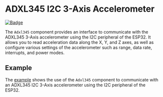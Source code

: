# ADXL345 I2C 3-Axis Accelerometer

[![Badge](https://components.espressif.com/components/espp/adxl345/badge.svg)](https://components.espressif.com/components/espp/adxl345)

The `Adxl345` component provides an interface to communicate with the ADXL345
3-Axis accelerometer using the I2C peripheral of the ESP32. It allows you to
read acceleration data along the X, Y, and Z axes, as well as configure various
settings of the accelerometer such as range, data rate, interrupts, and power
modes.

## Example

The [example](./example) shows the use of the `Adxl345` component to communicate
with an ADXL345 I2C 3-Axis accelerometer using the I2C peripheral of the ESP32.

